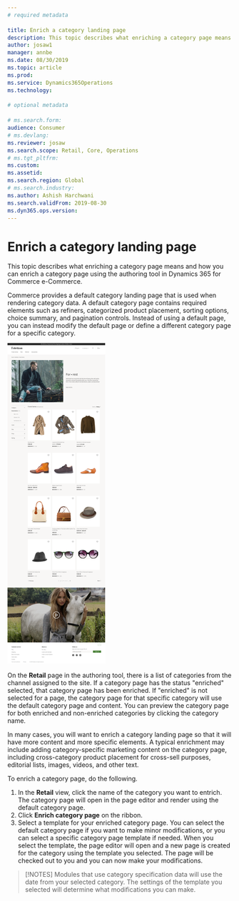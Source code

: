 ```yaml
---
# required metadata

title: Enrich a category landing page
description: This topic describes what enriching a category page means and how you can enrich a category page using the authoring tool in Dynamics 365 for Commerce.
author: josaw1
manager: annbe
ms.date: 08/30/2019
ms.topic: article
ms.prod: 
ms.service: Dynamics365Operations
ms.technology: 

# optional metadata

# ms.search.form: 
audience: Consumer
# ms.devlang: 
ms.reviewer: josaw
ms.search.scope: Retail, Core, Operations
# ms.tgt_pltfrm: 
ms.custom: 
ms.assetid: 
ms.search.region: Global
# ms.search.industry: 
ms.author: Ashish Harchwani
ms.search.validFrom: 2019-08-30
ms.dyn365.ops.version: 
---
```


# Enrich a category landing page

This topic describes what enriching a category page means and how you can enrich a category page using the authoring tool in Dynamics 365 for Commerce e-Commerce.

Commerce provides a default category landing page that is used when rendering category data. A default category page contains required elements such as refiners, categorized product placement, sorting options, choice summary, and pagination controls. Instead of using a default page, you can instead modify the default page or define a different category page for a specific category.

 ![Enriched category landing page](./media/CategoryLandingPages.png)

On the **Retail** page in the authoring tool, there is a list of categories from the channel assigned to the site. If a category page has the status "enriched" selected, that category page has been enriched. If "enriched" is not selected for a page, the category page for that specific category will use the default category page and content. You can preview the category page for both enriched and non-enriched categories by clicking the category name.

In many cases, you will want to enrich a category landing page so that it will have more content and more specific elements. A typical enrichment may include adding category-specific marketing content on the category page, including cross-category product placement for cross-sell purposes, editorial lists, images, videos, and other text. 

To enrich a category page, do the following.

1. In the **Retail** view, click the name of the category you want to entrich. The category page will open in the page editor and render using the default category page. 
1. Click **Enrich category page** on the ribbon. 
1. Select a template for your enriched category page. You can select the default category page if you want to make minor modifications, or you can select a specific category page template if needed. When you select the template, the page editor will open and a new page is created for the category using the template you selected. The page will be checked out to you and you can now make your modifications.

> [!NOTES]
> Modules that use category specification data will use the date from your selected category. 
> The settings of the template you selected will determine what modifications you can make. 
